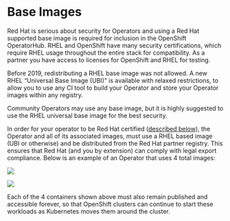 # Base Images

Red Hat is serious about security for Operators and using a Red Hat supported base image is required for inclusion in the OpenShift OperatorHub. RHEL and OpenShift have many security certifications, which require RHEL usage throughout the entire stack for compatibility. As a partner you have access to licenses for OpenShift and RHEL for testing.  


Before 2019, redistributing a RHEL base image was not allowed. A new RHEL “Universal Base Image \(UBI\)” is available with relaxed restrictions, to allow you to use any CI tool to build your Operator and store your Operator images within any registry.  


Community Operators may use any base image, but it is highly suggested to use the RHEL universal base image for the best security.  


In order for your operator to be Red Hat certified \([described below](https://docs.google.com/document/d/1mIt3udqTe8um3HeeomN8wK0cpV8fMeTePx9Dq_rfRYg/edit#heading=h.7js099dyqp0h)\), the Operator and all of its associated images, must use a RHEL based image \(UBI or otherwise\) and be distributed from the Red Hat partner registry. This ensures that Red Hat \(and you by extension\) can comply with legal export compliance. Below is an example of an Operator that uses 4 total images:  

![](https://docs.google.com/drawings/u/1/d/sVhD_GvOhzGLHorJvG5BtMQ/image?w=447&h=293&rev=10&ac=1&parent=1mIt3udqTe8um3HeeomN8wK0cpV8fMeTePx9Dq_rfRYg)

![](https://docs.google.com/document/d/1b7BMffoRu5STEuBDSn0ouqnwX4FlTebB0mpQWt41mvs)

Each of the 4 containers shown above must also remain published and accessible forever, so that OpenShift clusters can continue to start these workloads as Kubernetes moves them around the cluster.  
